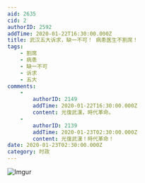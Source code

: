 ```yaml
---
aid: 2635
cid: 2
authorID: 2592
addTime: 2020-01-22T16:30:00.000Z
title: 武汉五大诉求，缺一不可！ 病患医生不割席！
tags:
    - 割席
    - 病患
    - 缺一不可
    - 诉求
    - 五大
comments:
    -
        authorID: 2149
        addTime: 2020-01-22T16:30:00.000Z
        content: 光復武漢，時代革命。
    -
        authorID: 2139
        addTime: 2020-01-23T02:30:00.000Z
        content: 光復武漢！時代革命！
date: 2020-01-23T02:30:00.000Z
category: 时政
---
```


![Imgur](https://i.imgur.com/htXrOdr.jpg)
